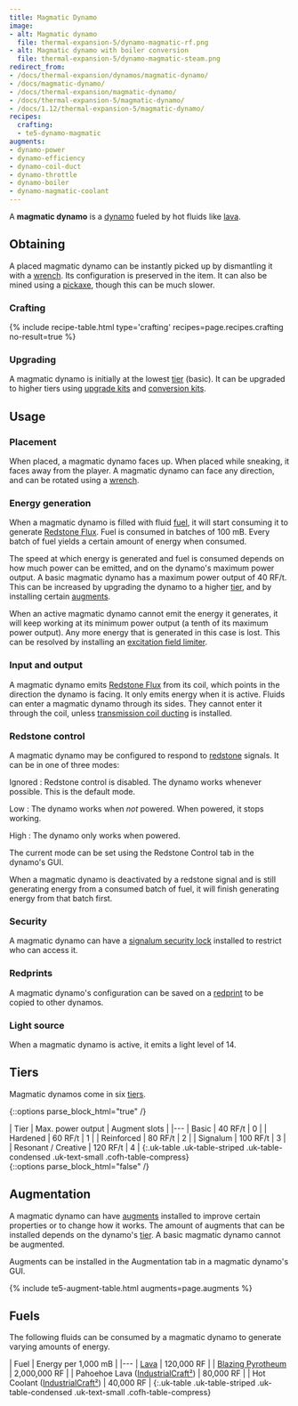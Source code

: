 ```yaml
---
title: Magmatic Dynamo
image:
- alt: Magmatic dynamo
  file: thermal-expansion-5/dynamo-magmatic-rf.png
- alt: Magmatic dynamo with boiler conversion
  file: thermal-expansion-5/dynamo-magmatic-steam.png
redirect_from:
- /docs/thermal-expansion/dynamos/magmatic-dynamo/
- /docs/magmatic-dynamo/
- /docs/thermal-expansion/magmatic-dynamo/
- /docs/thermal-expansion-5/magmatic-dynamo/
- /docs/1.12/thermal-expansion-5/magmatic-dynamo/
recipes:
  crafting:
  - te5-dynamo-magmatic
augments:
- dynamo-power
- dynamo-efficiency
- dynamo-coil-duct
- dynamo-throttle
- dynamo-boiler
- dynamo-magmatic-coolant
---
```


A **magmatic dynamo** is a [dynamo](/docs/1.12/thermal-expansion/dynamos/) fueled by hot fluids like
[lava](https://minecraft.gamepedia.com/Lava).


Obtaining
---------

A placed magmatic dynamo can be instantly picked up by dismantling it with a
[wrench](/docs/1.12/wrenches/). Its configuration is preserved in the item. It can
also be mined using a [pickaxe](https://minecraft.gamepedia.com/Pickaxe), though
this can be much slower.

### Crafting
{% include recipe-table.html type='crafting' recipes=page.recipes.crafting no-result=true %}

### Upgrading
A magmatic dynamo is initially at the lowest [tier](#tiers) (basic). It can be
upgraded to higher tiers using [upgrade kits](/docs/1.12/thermal-foundation/upgrade-kits/) and
[conversion kits](/docs/1.12/thermal-foundation/conversion-kits/).


Usage
-----

### Placement
When placed, a magmatic dynamo faces up. When placed while sneaking, it faces
away from the player. A magmatic dynamo can face any direction, and can be
rotated using a [wrench](/docs/1.12/wrenches/).

### Energy generation
When a magmatic dynamo is filled with fluid [fuel](#fuels), it will start
consuming it to generate [Redstone Flux](/docs/redstone-flux/). Fuel is consumed
in batches of 100 mB. Every batch of fuel yields a certain amount of energy when
consumed.

The speed at which energy is generated and fuel is consumed depends on how much
power can be emitted, and on the dynamo's maximum power output. A basic magmatic
dynamo has a maximum power output of 40 RF/t. This can be increased by upgrading
the dynamo to a higher [tier](#tiers), and by installing certain
[augments](#augmentation).

When an active magmatic dynamo cannot emit the energy it generates, it will keep
working at its minimum power output (a tenth of its maximum power output). Any
more energy that is generated in this case is lost. This can be resolved by
installing an [excitation field
limiter](/docs/1.12/thermal-expansion/augment-excitation-field-limiter/).

### Input and output
A magmatic dynamo emits [Redstone Flux](/docs/redstone-flux/) from its coil,
which points in the direction the dynamo is facing. It only emits energy when it
is active. Fluids can enter a magmatic dynamo through its sides. They cannot
enter it through the coil, unless [transmission coil
ducting](/docs/1.12/thermal-expansion/augment-transmission-coil-ducting/) is installed.

### Redstone control
A magmatic dynamo may be configured to respond to
[redstone](https://minecraft.gamepedia.com/Redstone) signals. It can be in one
of three modes:

Ignored
: Redstone control is disabled. The dynamo works whenever possible. This is the
default mode.

Low
: The dynamo works when *not* powered. When powered, it stops working.

High
: The dynamo only works when powered.

The current mode can be set using the Redstone Control tab in the dynamo's GUI.

When a magmatic dynamo is deactivated by a redstone signal and is still
generating energy from a consumed batch of fuel, it will finish generating
energy from that batch first.

### Security
A magmatic dynamo can have a [signalum security
lock](/docs/1.12/thermal-foundation/signalum-security-lock/) installed to restrict who can access it.

### Redprints
A magmatic dynamo's configuration can be saved on a [redprint](/docs/1.12/thermal-foundation/redprint/)
to be copied to other dynamos.

### Light source
When a magmatic dynamo is active, it emits a light level of 14.


Tiers
-----

Magmatic dynamos come in six [tiers](/docs/1.12/thermal-foundation/tiers/).

{::options parse_block_html="true" /}
<div class="uk-overflow-container">
| Tier | Max. power output | Augment slots |
|---
| Basic | 40 RF/t | 0 |
| Hardened | 60 RF/t | 1 |
| Reinforced | 80 RF/t | 2 |
| Signalum | 100 RF/t | 3 |
| Resonant / Creative | 120 RF/t | 4 |
{:.uk-table .uk-table-striped .uk-table-condensed .uk-text-small .cofh-table-compress}
</div>
{::options parse_block_html="false" /}


Augmentation
------------

A magmatic dynamo can have [augments](/docs/1.12/thermal-expansion/augments/) installed to improve
certain properties or to change how it works. The amount of augments that can be
installed depends on the dynamo's [tier](#tiers). A basic magmatic dynamo cannot
be augmented.

Augments can be installed in the Augmentation tab in a magmatic dynamo's GUI.

{% include te5-augment-table.html augments=page.augments %}


Fuels
-----

The following fluids can be consumed by a magmatic dynamo to generate varying
amounts of energy.

| Fuel | Energy per 1,000 mB |
|---
| [Lava](https://minecraft.gamepedia.com/Lava) | 120,000 RF |
| [Blazing Pyrotheum](/docs/1.12/thermal-foundation/blazing-pyrotheum/) | 2,000,000 RF |
| Pahoehoe Lava ([IndustrialCraft²](https://www.industrial-craft.net/)) | 80,000 RF |
| Hot Coolant ([IndustrialCraft²](https://www.industrial-craft.net/)) | 40,000 RF |
{:.uk-table .uk-table-striped .uk-table-condensed .uk-text-small .cofh-table-compress}
